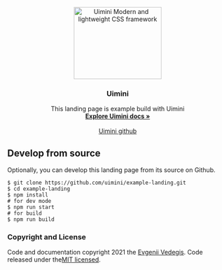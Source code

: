 <p align="center">
  <a href="https://uimini.github.io/docs/">
    <img src="https://vedegis.com/uploads/uimini/meta-v2-2.png" alt="Uimini Modern and lightweight CSS framework" width="200" height="165">
  </a>
</p>

<h3 align="center">Uimini</h3>

<p align="center">
  This landing page is example build with Uimini
  <br>
  <a href="https://uimini.github.io/docs/"><strong>Explore Uimini docs »</strong></a>
  <br>
  <br>
  <a href="https://github.com/uimini/uimini">Uimini github</a>
</p>

## Develop from source

Optionally, you can develop this landing page from its source on Github.

```shell
$ git clone https://github.com/uimini/example-landing.git
$ cd example-landing
$ npm install
# for dev mode
$ npm run start
# for build
$ npm run build
```

### Copyright and License

Code and documentation copyright 2021 the [Evgenii Vedegis](https://github.com/vedees). Code released under the[MIT licensed](./LICENSE).
